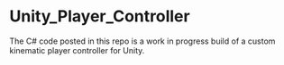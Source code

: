 # Unity_Player_Controller
The C# code posted in this repo is a work in progress build of a custom kinematic player controller for Unity.
